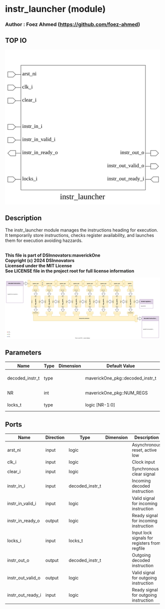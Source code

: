 # instr_launcher (module)

### Author : Foez Ahmed (https://github.com/foez-ahmed)

## TOP IO
<img src="./instr_launcher_top.svg">

## Description

The instr_launcher module manages the instructions heading for execution. It temporarily store
instructions, checks register availability, and launches them for execution avoiding hazzards.

<br>**This file is part of DSInnovators:maverickOne**
<br>**Copyright (c) 2024 DSInnovators**
<br>**Licensed under the MIT License**
<br>**See LICENSE file in the project root for full license information**

<img src="./instr_launcher_des.svg">

## Parameters
|Name|Type|Dimension|Default Value|Description|
|-|-|-|-|-|
|decoded_instr_t|type||maverickOne_pkg::decoded_instr_t| Type for decoded instructions|
|NR|int||maverickOne_pkg::NUM_REGS| Number of registers|
|locks_t|type||logic [NR-1:0]| Type for lock signals|

## Ports
|Name|Direction|Type|Dimension|Description|
|-|-|-|-|-|
|arst_ni|input|logic||Asynchronous reset, active low|
|clk_i|input|logic||Clock input|
|clear_i|input|logic||Synchronous clear signal|
|instr_in_i|input|decoded_instr_t||Incoming decoded instruction|
|instr_in_valid_i|input|logic||Valid signal for incoming instruction|
|instr_in_ready_o|output|logic||Ready signal for incoming instruction|
|locks_i|input|locks_t||Input lock signals for registers from regfile|
|instr_out_o|output|decoded_instr_t||Outgoing decoded instruction|
|instr_out_valid_o|output|logic||Valid signal for outgoing instruction|
|instr_out_ready_i|input|logic||Ready signal for outgoing instruction|

